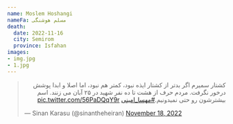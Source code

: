 ```yaml
---
name: Moslem Hoshangi
nameFa: مسلم هوشنگی
death:
  date: 2022-11-16
  city: Semirom
  province: Isfahan
images:
- img.jpg
- 1.jpg
---
```


<blockquote class="twitter-tweet"><p lang="fa" dir="rtl">کشتار سمیرم اگر بدتر از کشتار ایذه نبود، کمتر هم نبود، اما اصلا و ابدا پوشش درخور نگرفت. مردم حرف از هشت تا ده نفر شهید در ۲۵ آبان می زنند. اسم بیشترشون رو حتی نمیدونیم.<a href="https://twitter.com/hashtag/%D9%85%D9%87%D8%B3%D8%A7_%D8%A7%D9%85%DB%8C%D9%86%DB%8C?src=hash&amp;ref_src=twsrc%5Etfw">#مهسا_امینی</a> <a href="https://t.co/56PaDQqY9r">pic.twitter.com/56PaDQqY9r</a></p>&mdash; Sinan Karasu (@sinantheheiran) <a href="https://twitter.com/sinantheheiran/status/1593466307881553921?ref_src=twsrc%5Etfw">November 18, 2022</a></blockquote> <script async src="https://platform.twitter.com/widgets.js" charset="utf-8"></script>